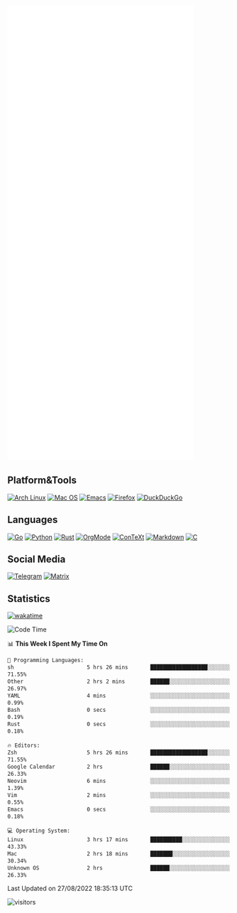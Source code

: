 ![Metrics](https://github.com/SteamedFish/SteamedFish/blob/master/github-metrics.svg)

## Platform&Tools

[![Arch Linux](https://img.shields.io/badge/ArchLinux-1793D1?logo=arch-linux&logoColor=fff&style=flat-square)](https://archlinux.org/)
[![Mac OS](https://img.shields.io/badge/MacOS-000000?style=flat-square&logo=macos&logoColor=F0F0F0)](https://www.apple.com/macos/)
[![Emacs](https://img.shields.io/badge/Emacs-%237F5AB6.svg?&style=flat-square&logo=gnu-emacs&logoColor=white)](https://www.gnu.org/software/emacs/)
[![Firefox](https://img.shields.io/badge/Firefox-FF7139?style=flat-square&logo=Firefox-Browser&logoColor=white)](https://firefox.com/)
[![DuckDuckGo](https://img.shields.io/badge/DuckDuckGo-DE5833?style=flat-square&logo=DuckDuckGo&logoColor=white)](https://duckduckgo.com/)

## Languages

[![Go](https://img.shields.io/badge/Golang-%2300ADD8.svg?style=flat-square&logo=go&logoColor=white)](https://golang.org/)
[![Python](https://img.shields.io/badge/Python-3670A0?style=flat-square&logo=python&logoColor=ffdd54)](https://www.python.org/)
[![Rust](https://img.shields.io/badge/Rust-%23000000.svg?style=flat-square&logo=rust&logoColor=white)](https://www.rust-lang.org/)
[![OrgMode](https://img.shields.io/badge/OrgMode-%23000000.svg?style=flat-square&logo=org&logoColor=white)](https://orgmode.org/)
[![ConTeXt](https://img.shields.io/badge/ConTeXt-%23008080.svg?style=flat-square&logo=latex&logoColor=white)](https://contextgarden.net/)
[![Markdown](https://img.shields.io/badge/MarkDown-%23000000.svg?style=flat-square&logo=markdown&logoColor=white)](https://daringfireball.net/projects/markdown/)
[![C](https://img.shields.io/badge/C-%2300599C.svg?style=flat-square&logo=c&logoColor=white)](https://www.iso.org/standard/74528.html)

## Social Media
[![Telegram](https://img.shields.io/badge/SteamedFish-2CA5E0?style=social&logo=telegram&logoColor=white)](https://t.me/SteamedFish)
[![Matrix](https://img.shields.io/badge/SteamedFish-2CA5E0?style=social&logo=matrix&logoColor=black)](https://matrix.to/#/@i:steamedfish.org)

## Statistics
[![wakatime](https://wakatime.com/badge/user/168280d6-fcf2-4b4f-ad3a-dc4612f35b38.svg)](https://wakatime.com/@168280d6-fcf2-4b4f-ad3a-dc4612f35b38)

<!--START_SECTION:waka-->
![Code Time](http://img.shields.io/badge/Code%20Time-1%2C975%20hrs%2042%20mins-blue)

📊 **This Week I Spent My Time On** 

```text
💬 Programming Languages: 
sh                       5 hrs 26 mins       ██████████████████░░░░░░░   71.55% 
Other                    2 hrs 2 mins        ██████░░░░░░░░░░░░░░░░░░░   26.97% 
YAML                     4 mins              ░░░░░░░░░░░░░░░░░░░░░░░░░   0.99% 
Bash                     0 secs              ░░░░░░░░░░░░░░░░░░░░░░░░░   0.19% 
Rust                     0 secs              ░░░░░░░░░░░░░░░░░░░░░░░░░   0.18%

🔥 Editors: 
Zsh                      5 hrs 26 mins       ██████████████████░░░░░░░   71.55% 
Google Calendar          2 hrs               ██████░░░░░░░░░░░░░░░░░░░   26.33% 
Neovim                   6 mins              ░░░░░░░░░░░░░░░░░░░░░░░░░   1.39% 
Vim                      2 mins              ░░░░░░░░░░░░░░░░░░░░░░░░░   0.55% 
Emacs                    0 secs              ░░░░░░░░░░░░░░░░░░░░░░░░░   0.18%

💻 Operating System: 
Linux                    3 hrs 17 mins       ██████████░░░░░░░░░░░░░░░   43.33% 
Mac                      2 hrs 18 mins       ███████░░░░░░░░░░░░░░░░░░   30.34% 
Unknown OS               2 hrs               ██████░░░░░░░░░░░░░░░░░░░   26.33%

```


 Last Updated on 27/08/2022 18:35:13 UTC
<!--END_SECTION:waka-->

![visitors](https://visitor-badge.laobi.icu/badge?page_id=SteamedFish.SteamedFish)
